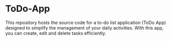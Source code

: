 # ToDo-App
This repository hosts the source code for a to-do list application (ToDo App) designed to simplify the management of your daily activities. With this app, you can create, edit and delete tasks efficiently.
